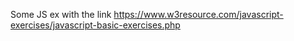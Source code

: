 Some JS ex with the link https://www.w3resource.com/javascript-exercises/javascript-basic-exercises.php
